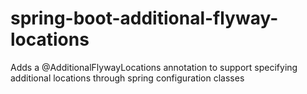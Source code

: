 # spring-boot-additional-flyway-locations

Adds a @AdditionalFlywayLocations annotation to support specifying additional locations through spring configuration
classes
